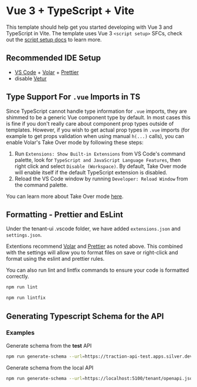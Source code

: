 # Vue 3 + TypeScript + Vite

This template should help get you started developing with Vue 3 and TypeScript in Vite. The template uses Vue 3 `<script setup>` SFCs, check out the [script setup docs](https://v3.vuejs.org/api/sfc-script-setup.html#sfc-script-setup) to learn more.

## Recommended IDE Setup

- [VS Code](https://code.visualstudio.com/) + [Volar](https://marketplace.visualstudio.com/items?itemName=Vue.volar) + [Prettier](https://marketplace.visualstudio.com/items?itemName=esbenp.prettier-vscode)
- disable [Vetur](https://marketplace.visualstudio.com/items?itemName=octref.vetur)

## Type Support For `.vue` Imports in TS

Since TypeScript cannot handle type information for `.vue` imports, they are shimmed to be a generic Vue component type by default. In most cases this is fine if you don't really care about component prop types outside of templates. However, if you wish to get actual prop types in `.vue` imports (for example to get props validation when using manual `h(...)` calls), you can enable Volar's Take Over mode by following these steps:

1. Run `Extensions: Show Built-in Extensions` from VS Code's command palette, look for `TypeScript and JavaScript Language Features`, then right click and select `Disable (Workspace)`. By default, Take Over mode will enable itself if the default TypeScript extension is disabled.
2. Reload the VS Code window by running `Developer: Reload Window` from the command palette.

You can learn more about Take Over mode [here](https://github.com/johnsoncodehk/volar/discussions/471).

## Formatting - Prettier and EsLint

Under the tenant-ui .vscode folder, we have added `extensions.json` and `settings.json`.

Extentions recommend [Volar](https://marketplace.visualstudio.com/items?itemName=Vue.volar) and [Prettier](https://marketplace.visualstudio.com/items?itemName=esbenp.prettier-vscode) as noted above. This combined with the settings will allow you to format files on save or right-click and format using the eslint and prettier rules.

You can also run lint and lintfix commands to ensure your code is formatted correctly.

```sh
npm run lint
```

```sh
npm run lintfix
```

## Generating Typescript Schema for the API

### Examples

Generate schema from the **test** API

```bash
npm run generate-schema --url=https://traction-api-test.apps.silver.devops.gov.bc.ca/tenant/openapi.json
```

Generate schema from the local API

```bash
npm run generate-schema --url=https://localhost:5100/tenant/openapi.json
```
